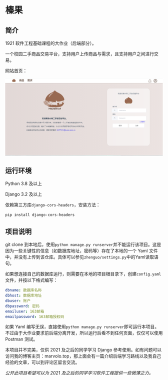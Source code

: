 # 榛果

## 简介

1921 软件工程基础课程的大作业（后端部分）。

一个校园二手商品交易平台，支持用户上传商品与需求，且支持用户之间进行交易。

网站首页：

![image-20210617151040456](https://raw.githubusercontent.com/zhtjtcz/MyImg/master/img/20210617151040.png)



## 运行环境

Python 3.8 及以上

Django 3.2 及以上

依赖第三方库`django-cors-headers`，安装方法：

```shell
pip install django-cors-headers
```



## 项目说明

git clone 到本地后，使用`python manage.py runserver`并不能运行该项目。这是因为一些关键性的信息（如数据库地址，密码等）存在了本地的一个 Yaml 文件中，并没有上传到该仓库。具体可以参见`zhenguo/settings.py`中的Yaml读取语句。

如果想连接自己的数据库运行，则需要在本地的项目根目录下，创建`config.yaml`文件，并按以下格式编写：

```yaml
dbname: 数据库名称
dbhost: 数据库地址
dbuser: 账户
dbpassword: 密码
emailuser: 163邮箱
emailpassword: 163邮箱授权码
```

如果 Yaml 编写无误，直接使用`python manage.py runserver`即可运行本项目。不过由于大作业要求前后端分离开发，所以运行后看不到任何页面，仅仅可以使用 Postman 测试。

本项目并不完美，仅供 2021 及之后的同学学习 Django 参考使用。如有问题可以访问我的博客主页：marvolo.top，那上面会有一篇介绍后端学习路线以及我自己经验的文章，可以到评论区留言交流。

*公开此项目希望可以为 2021 及之后的同学学习软件工程提供一些微薄之力。*
